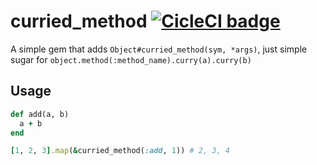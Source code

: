 # curried_method [![CicleCI badge](https://circleci.com/gh/kbarrette/curried_method.svg?style=svg)](https://circleci.com/gh/kbarrette/curried_method)
A simple gem that adds `Object#curried_method(sym, *args)`, just simple
sugar for `object.method(:method_name).curry(a).curry(b)`

## Usage

```ruby
def add(a, b)
  a + b
end

[1, 2, 3].map(&curried_method(:add, 1)) # 2, 3, 4
```
